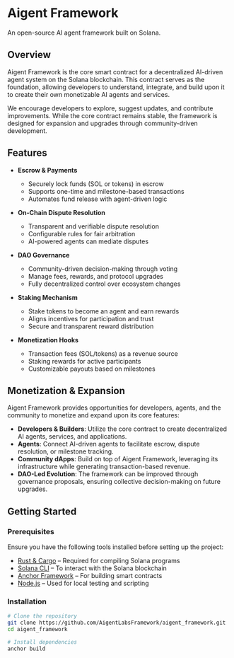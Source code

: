 # Aigent Framework

An open-source AI agent framework built on Solana.

## Overview

Aigent Framework is the core smart contract for a decentralized AI-driven agent system on the Solana blockchain. This contract serves as the foundation, allowing developers to understand, integrate, and build upon it to create their own monetizable AI agents and services.

We encourage developers to explore, suggest updates, and contribute improvements. While the core contract remains stable, the framework is designed for expansion and upgrades through community-driven development.

## Features

- **Escrow & Payments**
  - Securely lock funds (SOL or tokens) in escrow
  - Supports one-time and milestone-based transactions
  - Automates fund release with agent-driven logic

- **On-Chain Dispute Resolution**
  - Transparent and verifiable dispute resolution
  - Configurable rules for fair arbitration
  - AI-powered agents can mediate disputes

- **DAO Governance**
  - Community-driven decision-making through voting
  - Manage fees, rewards, and protocol upgrades
  - Fully decentralized control over ecosystem changes

- **Staking Mechanism**
  - Stake tokens to become an agent and earn rewards
  - Aligns incentives for participation and trust
  - Secure and transparent reward distribution

- **Monetization Hooks**
  - Transaction fees (SOL/tokens) as a revenue source
  - Staking rewards for active participants
  - Customizable payouts based on milestones

## Monetization & Expansion

Aigent Framework provides opportunities for developers, agents, and the community to monetize and expand upon its core features:

- **Developers & Builders**: Utilize the core contract to create decentralized AI agents, services, and applications.
- **Agents**: Connect AI-driven agents to facilitate escrow, dispute resolution, or milestone tracking.
- **Community dApps**: Build on top of Aigent Framework, leveraging its infrastructure while generating transaction-based revenue.
- **DAO-Led Evolution**: The framework can be improved through governance proposals, ensuring collective decision-making on future upgrades.

## Getting Started

### Prerequisites

Ensure you have the following tools installed before setting up the project:

- [Rust & Cargo](https://www.rust-lang.org/tools/install) – Required for compiling Solana programs
- [Solana CLI](https://docs.solana.com/cli/install-solana-cli-tools) – To interact with the Solana blockchain
- [Anchor Framework](https://www.anchor-lang.com/docs/installation) – For building smart contracts
- [Node.js](https://nodejs.org/en/download/) – Used for local testing and scripting

### Installation

```bash
# Clone the repository
git clone https://github.com/AigentLabsFramework/aigent_framework.git
cd aigent_framework

# Install dependencies
anchor build